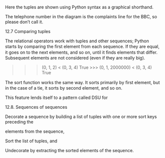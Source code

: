 Here the tuples are shown using Python syntax as a graphical shorthand.

The telephone number in the diagram is the complaints line for the BBC, so please don’t call it.

12.7 Comparing tuples

The relational operators work with tuples and other sequences; Python starts by comparing the ﬁrst element from each sequence. If they are equal, it goes on to the next elements, and so on, until it ﬁnds elements that differ. Subsequent elements are not considered (even if they are really big).

>>> (0, 1, 2) < (0, 3, 4) True >>> (0, 1, 2000000) < (0, 3, 4) True

The sort function works the same way. It sorts primarily by ﬁrst element, but in the case of a tie, it sorts by second element, and so on.

This feature lends itself to a pattern called DSU for

12.8. Sequences of sequences

Decorate a sequence by building a list of tuples with one or more sort keys preceding the

elements from the sequence,

Sort the list of tuples, and

Undecorate by extracting the sorted elements of the sequence.